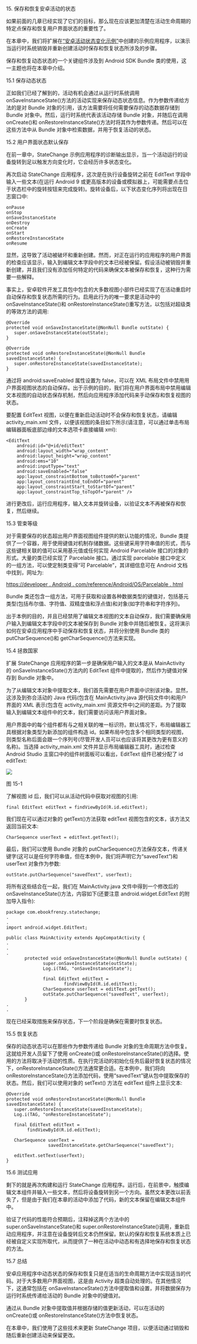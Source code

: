 15\. 保存和恢复安卓活动的状态

如果前面的几章已经实现了它们的目标，那么现在应该更加清楚在活动生命周期的特定点保存和恢复用户界面状态的重要性了。

在本章中，我们将扩展在[“安卓活动状态变化示例”](14.html#_idTextAnchor294)中创建的示例应用程序，以演示当运行时系统销毁并重新创建活动时保存和恢复状态所涉及的步骤。

保存和恢复动态状态的一个关键组件涉及到 Android SDK Bundle 类的使用，这一主题也将在本章中介绍。

15.1 保存动态状态

正如我们已经了解到的，活动有机会通过从运行时系统调用 onSaveInstanceState()方法的活动实现来保存动态状态信息。作为参数传递给方法的是对 Bundle 对象的引用，该方法需要将任何需要保存的动态数据存储到 Bundle 对象中。然后，运行时系统代表该活动存储 Bundle 对象，并随后在调用 onCreate()和 onRestoreInstanceState()方法时将其作为参数传递。然后可以在这些方法中从 Bundle 对象中检索数据，并用于恢复活动的状态。

15.2 用户界面状态默认保存

在前一章中，StateChange 示例应用程序的诊断输出显示，当一个活动运行的设备旋转到足以触发方向变化时，它会经历许多状态变化。

再次启动 StateChange 应用程序，这次是在执行设备旋转之前在 EditText 字段中输入一些文本(在运行 Android 9 或更高版本的设备或模拟器上，可能需要点击位于状态栏中的旋转按钮来完成旋转)。旋转设备后，以下状态变化序列将出现在日志窗口中:

```
onPause
onStop
onSaveInstanceState
onDestroy
onCreate
onStart
onRestoreInstanceState
onResume
```

显然，这导致了活动被破坏和重新创建。然而，对正在运行的应用程序的用户界面的检查应该显示，输入到编辑文本字段中的文本已经被保留。假设活动被销毁并重新创建，并且我们没有添加任何特定的代码来确保文本被保存和恢复，这种行为需要一些解释。

事实上，安卓软件开发工具包中包含的大多数视图小部件已经实现了在活动重启时自动保存和恢复状态所需的行为。启用此行为的唯一要求是活动中的 onSaveInstanceState()和 onRestoreInstanceState()重写方法，以包括对超级类的等效方法的调用:

```
@Override
protected void onSaveInstanceState(@NonNull Bundle outState) {
   super.onSaveInstanceState(outState);
}

@Override
protected void onRestoreInstanceState(@NonNull Bundle savedInstanceState) {
   super.onRestoreInstanceState(savedInstanceState);
}
```

通过将 android:saveEnabled 属性设置为 false，可以在 XML 布局文件中禁用用户界面视图状态的自动保存。出于示例的目的，我们将在用户界面布局中禁用编辑文本视图的自动状态保存机制，然后向应用程序添加代码来手动保存和恢复视图的状态。

要配置 EditText 视图，以便在重新启动活动时不会保存和恢复状态，请编辑 activity_main.xml 文件，以便该视图的条目如下所示(请注意，可以通过单击布局编辑器面板底部边缘的文本选项卡直接编辑 xml):

```
<EditText
    android:id="@+id/editText"
    android:layout_width="wrap_content"
    android:layout_height="wrap_content"
    android:ems="10"
    android:inputType="text"
    android:saveEnabled="false"
    app:layout_constraintBottom_toBottomOf="parent"
    app:layout_constraintEnd_toEndOf="parent"
    app:layout_constraintStart_toStartOf="parent"
    app:layout_constraintTop_toTopOf="parent" />
```

进行更改后，运行应用程序，输入文本并旋转设备，以验证文本不再被保存和恢复，然后继续。

15.3 管束等级

对于需要保存的状态超出用户界面视图组件提供的默认功能的情况，Bundle 类提供了一个容器，用于使用键值对机制存储数据。这些键采用字符串值的形式，而与这些键相关联的值可以采用基元值或任何实现 Android Parcelable 接口的对象的形式。大量的类已经实现了 Parcelable 接口。通过实现 parcelable 接口中定义的一组方法，可以使定制类变得“可 Parcelable”，其详细信息可在 Android 文档中找到，网址为:

[https://developer . Android . com/reference/Android/OS/Parcelable . html](http://developer.android.com/reference/android/os/Parcelable.html)

Bundle 类还包含一组方法，可用于获取和设置各种数据类型的键值对，包括基元类型(包括布尔值、字符值、双精度值和浮点值)和对象(如字符串和字符序列)。

出于本例的目的，并且已经禁用了编辑文本视图的文本自动保存，我们需要确保用户输入到编辑文本字段中的文本被保存到 Bundle 对象中并随后被恢复。这将演示如何在安卓应用程序中手动保存和恢复状态，并将分别使用 Bundle 类的 putCharSequence()和 getCharSequence()方法来实现。

15.4 拯救国家

扩展 StateChange 应用程序的第一步是确保用户输入的文本是从 MainActivity 的 onSaveInstanceState()方法内的 EditText 组件中提取的，然后作为键值对保存到 Bundle 对象中。

为了从编辑文本对象中提取文本，我们首先需要在用户界面中识别该对象。显然，这涉及到弥合活动的 Java 代码(包含在 MainActivity.java 源代码文件中)和用户界面的 XML 表示(包含在 activity_main.xml 资源文件中)之间的差距。为了提取输入到编辑文本组件中的文本，我们需要访问该用户界面对象。

用户界面中的每个组件都有与之相关联的唯一标识符。默认情况下，布局编辑器工具根据对象类型为新添加的组件构造 id。如果布局中包含多个相同类型的视图，则类型名称后面会跟一个序列号(尽管开发人员可以也应该将其更改为更有意义的名称)。当选择 activity_main.xml 文件并显示布局编辑器工具时，通过检查 Android Studio 主窗口中的组件树面板可以看出，EditText 组件已被分配了 id editText:

![](image/as_4.1_state_change_component_tree.jpg)

图 15-1

了解视图 id 后，我们可以从活动代码中获取对视图的引用:

```
final EditText editText = findViewById(R.id.editText);
```

我们现在可以通过对象的 getText()方法获取 editText 视图包含的文本，该方法又返回当前文本:

```
CharSequence userText = editText.getText();
```

最后，我们可以使用 Bundle 对象的 putCharSequence()方法保存文本，传递关键字(这可以是任何字符串值，但在本例中，我们将声明它为“savedText”)和 userText 对象作为参数:

```
outState.putCharSequence("savedText", userText);
```

将所有这些结合在一起，我们在 MainActivity.java 文件中得到一个修改后的 onSaveInstanceState()方法，内容如下(还要注意 android.widget.EditText 的附加导入指令):

```
package com.ebookfrenzy.statechange; 
.
.
import android.widget.EditText;

public class MainActivity extends AppCompatActivity {
.
.
.
       protected void onSaveInstanceState(@NonNull Bundle outState) {
              super.onSaveInstanceState(outState);
              Log.i(TAG, "onSaveInstanceState");

              final EditText editText =
                      findViewById(R.id.editText);
              CharSequence userText = editText.getText();
              outState.putCharSequence("savedText", userText);
       }
.
.
```

现在已经采取措施来保存状态，下一个阶段是确保在需要时恢复状态。

15.5 恢复状态

保存的动态状态可以在那些作为参数传递给 Bundle 对象的生命周期方法中恢复。这就给开发人员留下了使用 onCreate()或 onRestoreInstanceState()的选择。使用的方法将取决于活动的性质。在执行完活动的初始化任务后最好恢复状态的情况下，onRestoreInstanceState()方法通常更合适。在本例中，我们将向 onRestoreInstanceState()方法添加代码，使用“savedText”键从包中提取保存的状态。然后，我们可以使用对象的 setText() 方法在 editText 组件上显示文本:

```
@Override
protected void onRestoreInstanceState(@NonNull Bundle savedInstanceState) {
   super.onRestoreInstanceState(savedInstanceState);
   Log.i(TAG, "onRestoreInstanceState");

   final EditText editText =
        findViewById(R.id.editText);

   CharSequence userText =
                savedInstanceState.getCharSequence("savedText");

   editText.setText(userText);
}
```

15.6 测试应用

剩下的就是再次构建和运行 StateChange 应用程序。运行后，在前景中，触摸编辑文本组件并输入一些文本，然后将设备旋转到另一个方向。虽然文本更改以前丢失了，但是由于我们在本章的活动中添加了代码，新的文本保留在编辑文本组件中。

验证了代码的性能符合预期后，注释掉这两个方法中的 super.onSaveInstanceState()和 super.onRestoreInstanceState()调用，重新启动应用程序，并注意在设备旋转后文本仍然保留。默认的保存和恢复系统本质上已经被自定义实现所取代，从而提供了一种在活动中动态和有选择地保存和恢复状态的方法。

15.7 总结

安卓应用程序中动态状态的保存和恢复只是在适当的生命周期方法中实现适当的代码。对于大多数用户界面视图，这是由 Activity 超类自动处理的。在其他情况下，这通常包括在 onSaveInstanceState()方法中提取值和设置，并将数据保存为运行时系统传递给活动的 Bundle 对象中的键值对。

通过从 Bundle 对象中提取值并根据存储的值更新活动，可以在活动的 onCreate()或 onRestoreInstanceState()方法中恢复状态。

在本章中，我们使用了这些技术来更新 StateChange 项目，以便活动通过销毁和随后重新创建活动来保留更改。